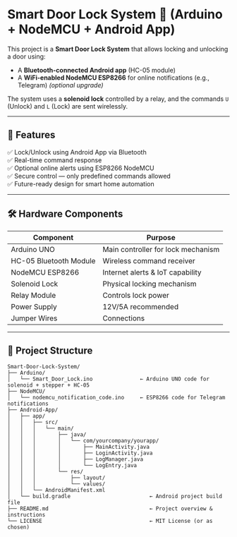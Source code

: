 # Smart Door Lock System 🔐 (Arduino + NodeMCU + Android App)

This project is a **Smart Door Lock System** that allows locking and unlocking a door using:
- A **Bluetooth-connected Android app** (HC-05 module)
- A **WiFi-enabled NodeMCU ESP8266** for online notifications (e.g., Telegram) *(optional upgrade)*

The system uses a **solenoid lock** controlled by a relay, and the commands `U` (Unlock) and `L` (Lock) are sent wirelessly.

---

## 📌 Features

✅ Lock/Unlock using Android App via Bluetooth  
✅ Real-time command response  
✅ Optional online alerts using ESP8266 NodeMCU  
✅ Secure control — only predefined commands allowed  
✅ Future-ready design for smart home automation

---

## 🛠 Hardware Components

| Component | Purpose |
|----------|---------|
| Arduino UNO | Main controller for lock mechanism |
| HC-05 Bluetooth Module | Wireless command receiver |
| NodeMCU ESP8266 | Internet alerts & IoT capability |
| Solenoid Lock | Physical locking mechanism |
| Relay Module | Controls lock power |
| Power Supply | 12V/5A recommended |
| Jumper Wires | Connections |

---

## 📂 Project Structure

```plaintext
Smart-Door-Lock-System/
├── Arduino/
│   └── Smart_Door_Lock.ino               ← Arduino UNO code for solenoid + stepper + HC-05
├── NodeMCU/
│   └── nodemcu_notification_code.ino     ← ESP8266 code for Telegram notifications
├── Android-App/
│   ├── app/
│   │   ├── src/
│   │   │   └── main/
│   │   │       ├── java/
│   │   │       │   └── com/yourcompany/yourapp/
│   │   │       │       ├── MainActivity.java
│   │   │       │       ├── LoginActivity.java
│   │   │       │       ├── LogManager.java
│   │   │       │       └── LogEntry.java
│   │   │       └── res/
│   │   │           ├── layout/
│   │   │           └── values/
│   │   └── AndroidManifest.xml
│   └── build.gradle                         ← Android project build file
├── README.md                                ← Project overview & instructions
└── LICENSE                                  ← MIT License (or as chosen)

